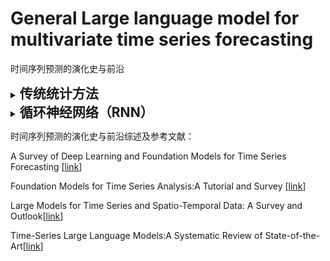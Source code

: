 # General Large language model for multivariate time series forecasting

时间序列预测的演化史与前沿

</details>

<details><summary><h2 style="display: inline;"> 传统统计方法 </h2></summary>

预测与分类任务（Forecasting or Classification）
Date|Method|Type|Conference/Journal|Paper Title and Paper Interpretation|Code
-----|----|-----|-----|-----|-----

异常检测任务（Anomaly Detection）
Date|Method|Type|Conference/Journal|Paper Title and Paper Interpretation|Code
-----|----|-----|-----|-----|-----

数据插补与修复（Imputation/Recovery）
Date|Method|Type|Conference/Journal|Paper Title and Paper Interpretation|Code
-----|----|-----|-----|-----|-----

时空数据挖掘（Spatio-Temporal Forecasting）
Date|Method|Type|Conference/Journal|Paper Title and Paper Interpretation|Code
-----|----|-----|-----|-----|-----

</details>


</details>

<details><summary><h2 style="display: inline;"> 循环神经网络（RNN）</h2></summary>

预测与分类任务（Forecasting or Classification）
Date|Method|Type|Conference/Journal|Paper Title and Paper Interpretation|Code
-----|----|-----|-----|-----|-----

异常检测任务（Anomaly Detection）
Date|Method|Type|Conference/Journal|Paper Title and Paper Interpretation|Code
-----|----|-----|-----|-----|-----

数据插补与修复（Imputation/Recovery）
Date|Method|Type|Conference/Journal|Paper Title and Paper Interpretation|Code
-----|----|-----|-----|-----|-----

时空数据挖掘（Spatio-Temporal Forecasting）
Date|Method|Type|Conference/Journal|Paper Title and Paper Interpretation|Code
-----|----|-----|-----|-----|-----

</details>








时间序列预测的演化史与前沿综述及参考文献：

A Survey of Deep Learning and Foundation Models for Time Series Forecasting [[link](https://doi.org/10.1145/nnnnnnn.nnnnnnn)]

Foundation Models for Time Series Analysis:A Tutorial and Survey [[link](https://doi.org/10.1145/3637528.3671451)]

Large Models for Time Series and Spatio-Temporal Data: A Survey and Outlook[[link](https://arxiv.org/abs/2310.10196)]

Time-Series Large Language Models:A Systematic Review of State-of-the-Art[[link](https://ieeexplore.ieee.org/iel8/6287639/6514899/10856008.pdf)]
